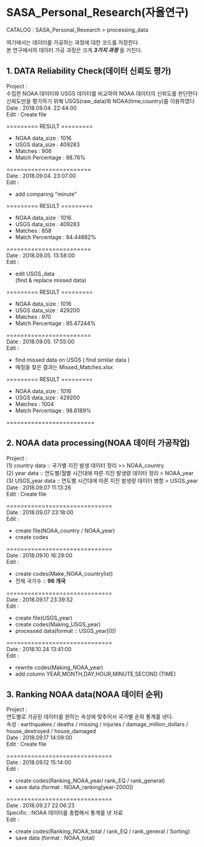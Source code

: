 # SASA_Personal_Research(자율연구)  
CATALOG : SASA_Personal_Research > processing_data  

여기에서는 데이터를 가공하는 과정에 대한 코드를 저장한다.  
본 연구에서의 데이터 가공 과정은 크게 ***3가지 과정*** 을 거친다. 

## 1. DATA Reliability Check(데이터 신뢰도 평가)  
Project :   
수집한 NOAA 데이터와 USGS 데이터를 비교하여 NOAA 데이터의 신뢰도를 판단한다    
신뢰도만을 평가하기 위해 USGS(raw_data)와 NOAA(time,country)를 이용하였다  
Date : 2018.09.04. 22:44:00  
Edit : Create file  
  
========= RESULT =========  
* NOAA data_size : 1016  
* USGS data_size : 409283  
* Matches : 906
* Match Percentage : 88.76%  

========================  
Date : 2018.09.04. 23:07:00  
Edit :  
- add comparing "minute"
  
========= RESULT =========  
* NOAA data_size : 1016  
* USGS data_size : 409283  
* Matches : 858
* Match Percentage : 84.44882%  

========================  
Date : 2018.09.05. 13:58:00  
Edit :  
- edit USGS_data  
  (find & replace missed data)  
  
========= RESULT =========  
* NOAA data_size : 1016  
* USGS data_size : 429200  
* Matches : 970  
* Match Percentage : 95.47244%  

========================  
Date : 2018.09.05. 17:55:00  
Edit :  
- find missed data on USGS
( find similar data )  
- 매칭을 찾은 결과는 Missed_Matches.xlsx  
  
========= RESULT =========  
* NOAA data_size : 1016  
* USGS data_size : 429200  
* Matches : 1004 
* Match Percentage : 98.8189%  

=========================  

## 2. NOAA data processing(NOAA 데이터 가공작업)  
Project :   
(1) country data :: 국가별 지진 발생 데이터 정리  >> NOAA_country  
(2) year data :: 연도별/월별 시간대에 따른 지진 발생량 데이터 정리 > NOAA_year  
(3) USGS_year data :: 연도별 시간대에 따른 지진 발생량 데이터 병함 > USGS_year
Date : 2018.09.07 11:13:26  
Edit : Create file  

==============================  
Date : 2018.09.07 23:18:00  
Edit :  
- create file(NOAA_country / NOAA_year)  
- create codes  
  
==============================  
Date : 2018.09.10 16:29:00  
Edit :   
- create codes(Make_NOAA_countrylist)  
- 전체 국가수 :: **96 개국**  
  
==============================  
Date : 2018.09.17 23:39:52  
Edit :
- create file(USGS_year)  
- create codes(Making_USGS_year)  
- processed data(format :: USGS_year[0])  
  
==============================  
Date : 2018.10.24 13:41:00  
Edit :  
- rewrite codes(Making_NOAA_year)  
- add column YEAR,MONTH,DAY,HOUR,MINUTE,SECOND (TIME)  


## 3. Ranking NOAA data(NOAA 데이터 순위)  
Project :  
연도별로 가공된 데이터를 원하는 속성에 맞추어서 국가별 순위 통계를 낸다.  
속성 : earthquakes / deaths / missing / injuries / damage_million_dollars / house_destroyed / house_damaged  
Date : 2018.09.17 14:09:00  
Edit : Create file  

==============================  
Date : 2018.09.12 15:14:00  
Edit :  
- create codes(Ranking_NOAA_year/ rank_EQ / rank_general)  
- save data (format : NOAA_ranking[year-2000])  

==============================  
Date : 2018.09.27 22:06:23  
Specific : NOAA 데이터를 총합해서 통계를 낸 자료  
Edit :  
- create codes(Ranking_NOAA_total / rank_EQ / rank_general / Sorting)  
- save data (format : NOAA_total)  


